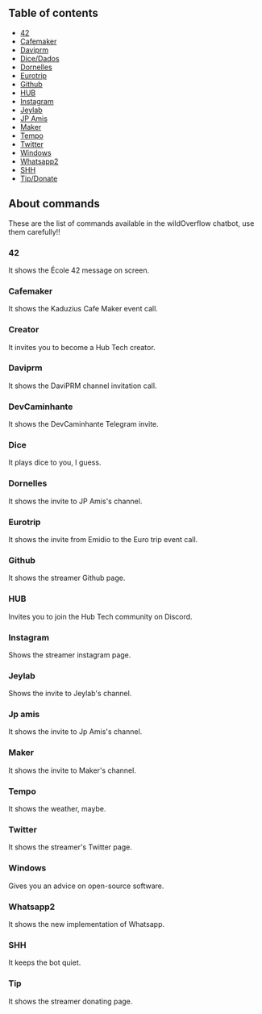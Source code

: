 ## Table of contents

- [42](#42)
- [Cafemaker](#cafemaker)
- [Daviprm](#daviprm)
- [Dice/Dados](#dice)
- [Dornelles](#dornelles)
- [Eurotrip](#eurotrip)
- [Github](#github)
- [HUB](#hub)
- [Instagram](#instagram)
- [Jeylab](#jeylab)
- [JP Amis](#jp-amis)
- [Maker](#maker)
- [Tempo](#tempo)
- [Twitter](#twitter)
- [Windows](#windows)
- [Whatsapp2](#whatsapp2)
- [SHH](#shh)
- [Tip/Donate](#tip)

## About commands

These are the list of commands available in the wildOverflow chatbot, use them carefully!!

### 42

It shows the École 42 message on screen.

### Cafemaker

It shows the Kaduzius Cafe Maker event call.

### Creator

It invites you to become a Hub Tech creator.

### Daviprm

It shows the DaviPRM channel invitation call.

### DevCaminhante

It shows the DevCaminhante Telegram invite.

### Dice

It plays dice to you, I guess.

### Dornelles

It shows the invite to JP Amis's channel.

### Eurotrip

It shows the invite from Emidio to the Euro trip event call.

### Github

It shows the streamer Github page.

### HUB

Invites you to join the Hub Tech community on Discord.

### Instagram

Shows the streamer instagram page.

### Jeylab

Shows the invite to Jeylab's channel.

### Jp amis

It shows the invite to Jp Amis's channel.

### Maker

It shows the invite to Maker's channel.

### Tempo

It shows the weather, maybe.

### Twitter

It shows the streamer's Twitter page.

### Windows

Gives you an advice on open-source software.

### Whatsapp2

It shows the new implementation of Whatsapp.

### SHH

It keeps the bot quiet.

### Tip

It shows the streamer donating page.
